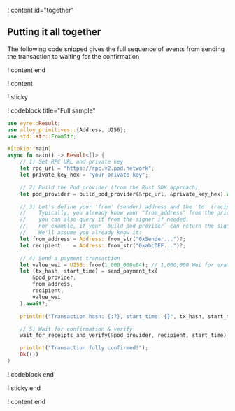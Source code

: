! content id="together"

## Putting it all together

The following code snipped gives the full sequence of events from sending the transaction to waiting for the confirmation

! content end

! content

! sticky

! codeblock title="Full sample"

<!-- prettier-ignore -->
```rust
use eyre::Result;
use alloy_primitives::{Address, U256};
use std::str::FromStr;

#[tokio::main]
async fn main() -> Result<()> {
    // 1) Set RPC URL and private key
    let rpc_url = "https://rpc.v2.pod.network";
    let private_key_hex = "your-private-key";

    // 2) Build the Pod provider (from the Rust SDK approach)
    let pod_provider = build_pod_provider(&rpc_url, &private_key_hex).await?;

    // 3) Let's define your 'from' (sender) address and the 'to' (recipient)
    //    Typically, you already know your "from_address" from the private key, but
    //    you can also query it from the signer if needed.
    //    For example, if your `build_pod_provider` can return the signer's address.
    //    We'll assume you already know it:
    let from_address = Address::from_str("0xSender...")?;
    let recipient    = Address::from_str("0xabcDEF...")?;

    // 4) Send a payment transaction
    let value_wei = U256::from(1_000_000u64); // 1,000,000 Wei for example
    let (tx_hash, start_time) = send_payment_tx(
        &pod_provider,
        from_address,
        recipient,
        value_wei
    ).await?;

    println!("Transaction hash: {:?}, start_time: {}", tx_hash, start_time);

    // 5) Wait for confirmation & verify
    wait_for_receipts_and_verify(&pod_provider, recipient, start_time).await?;

    println!("Transaction fully confirmed!");
    Ok(())
}
```

! codeblock end

! sticky end

! content end
